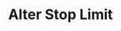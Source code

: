 ---
title: Alter Stop Limit
position_number: 12
type: post
description: /future/trade/v1/entrust/update-profit-stop
parameters:
  - name: profitId
    type: integer
    mandatory: true
    default: N/A
    description: Stop limit ID
    ranges:
  - name: triggerProfitPrice
    type: number
    mandatory: false
    default: N/A
    description: TP trigger price
    ranges:
  - name: triggerStopPrice
    type: number
    mandatory: false
    default: N/A
    description: SL trigger price
    ranges:
right_code_blocks:
  - code_block: |-
      {
        "error": {
          "code": "",
          "msg": ""
        },
        "msgInfo": "",
        "result": {},
        "returnCode": 0
      }
    title: Response
    language: json
---